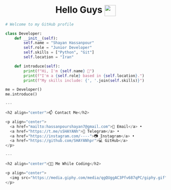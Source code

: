 <h1 align="center">
  Hello Guys <img src="https://media.giphy.com/media/hvRJCLFzcasrR4ia7z/giphy.gif" width="35px" style="vertical-align: middle;"/>
</h1>

```python
# Welcome to my GitHub profile

class Developer:
    def __init__(self):
        self.name = "Shayan Hassanpour"
        self.role = "Junior Developer"
        self.skills = ["Python", "Git"]
        self.location = "Iran"

    def introduce(self):
        print(f"Hi, I'm {self.name} 👋")
        print(f"I'm a {self.role} based in {self.location}.")
        print(f"My skills include: {', '.join(self.skills)}")

me = Developer()
me.introduce()

---

<h2 align="center">📫 Contact Me</h2>

<p align="center">
  <a href="mailto:hassanpourshayan7@gmail.com">📧 Email</a> •
  <a href="https://t.me/sSHAYANh">💬 Telegram</a> •
  <a href="https://instagram.com/----">📷 Instagram</a> •
  <a href="https://github.com/SHAYANhpr">💻 GitHub</a>
</p>

---

<h2 align="center">👨‍💻 Me While Coding</h2>

<p align="center">
  <img src="https://media.giphy.com/media/qgQUggAC3Pfv687qPC/giphy.gif" width="300"/>
</p>
